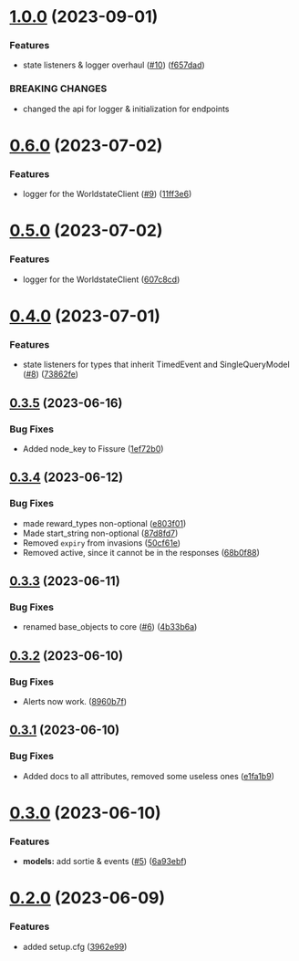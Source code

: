 # [1.0.0](https://github.com/WFCD/warframe.py/compare/v0.6.0...v1.0.0) (2023-09-01)


### Features

* state listeners & logger overhaul ([#10](https://github.com/WFCD/warframe.py/issues/10)) ([f657dad](https://github.com/WFCD/warframe.py/commit/f657dadd6d959f577a72e071ced01f607821af8c))


### BREAKING CHANGES

* changed the api for logger & initialization for endpoints

# [0.6.0](https://github.com/WFCD/warframe.py/compare/v0.5.0...v0.6.0) (2023-07-02)


### Features

* logger for the WorldstateClient ([#9](https://github.com/WFCD/warframe.py/issues/9)) ([11ff3e6](https://github.com/WFCD/warframe.py/commit/11ff3e6ea97f5d15ec480cf136849ed44ac8ab98))

# [0.5.0](https://github.com/WFCD/warframe.py/compare/v0.4.0...v0.5.0) (2023-07-02)


### Features

* logger for the WorldstateClient ([607c8cd](https://github.com/WFCD/warframe.py/commit/607c8cd6797f9e28bf2323766be8a2924cba3996))

# [0.4.0](https://github.com/WFCD/warframe.py/compare/v0.3.5...v0.4.0) (2023-07-01)


### Features

* state listeners for types that inherit TimedEvent and SingleQueryModel ([#8](https://github.com/WFCD/warframe.py/issues/8)) ([73862fe](https://github.com/WFCD/warframe.py/commit/73862feaf43dc27788ebcdce4ee2537830b1b495))

## [0.3.5](https://github.com/WFCD/warframe.py/compare/v0.3.4...v0.3.5) (2023-06-16)


### Bug Fixes

* Added node_key to Fissure ([1ef72b0](https://github.com/WFCD/warframe.py/commit/1ef72b0a0b8519bdb03fcf789e56f027f6b6332c))

## [0.3.4](https://github.com/WFCD/warframe.py/compare/v0.3.3...v0.3.4) (2023-06-12)


### Bug Fixes

* made reward_types non-optional ([e803f01](https://github.com/WFCD/warframe.py/commit/e803f0117e7070473677c04ad7f718ff19e1dd99))
* Made start_string non-optional ([87d8fd7](https://github.com/WFCD/warframe.py/commit/87d8fd77c863db8468019e27e00c06b87f02cf4d))
* Removed `expiry` from invasions ([50cf61e](https://github.com/WFCD/warframe.py/commit/50cf61ece12333d03a63f0e9ed13c66b2f28b0ad))
* Removed active, since it cannot be in the responses ([68b0f88](https://github.com/WFCD/warframe.py/commit/68b0f8831f2229269a3add077bc5b23325dc911a))

## [0.3.3](https://github.com/WFCD/warframe.py/compare/v0.3.2...v0.3.3) (2023-06-11)


### Bug Fixes

* renamed base_objects to core ([#6](https://github.com/WFCD/warframe.py/issues/6)) ([4b33b6a](https://github.com/WFCD/warframe.py/commit/4b33b6a7305ce2b377a5449332bfb39e8b364879))

## [0.3.2](https://github.com/WFCD/warframe.py/compare/v0.3.1...v0.3.2) (2023-06-10)


### Bug Fixes

* Alerts now work. ([8960b7f](https://github.com/WFCD/warframe.py/commit/8960b7f3ceed272c36e29db7cafb0e19cf2dcf94))

## [0.3.1](https://github.com/WFCD/warframe.py/compare/v0.3.0...v0.3.1) (2023-06-10)


### Bug Fixes

* Added docs to all attributes, removed some useless ones ([e1fa1b9](https://github.com/WFCD/warframe.py/commit/e1fa1b96d09e300eca7de2f5e5ec91e21874578e))

# [0.3.0](https://github.com/WFCD/warframe.py/compare/v0.2.0...v0.3.0) (2023-06-10)


### Features

* **models:** add sortie & events ([#5](https://github.com/WFCD/warframe.py/issues/5)) ([6a93ebf](https://github.com/WFCD/warframe.py/commit/6a93ebfd3cda9af4088d9be244e0425ddcb46d4e))

# [0.2.0](https://github.com/WFCD/warframe.py/compare/v0.1.3...v0.2.0) (2023-06-09)


### Features

* added setup.cfg ([3962e99](https://github.com/WFCD/warframe.py/commit/3962e993669a93ec0c1883e3c56beb8a5b27a752))
